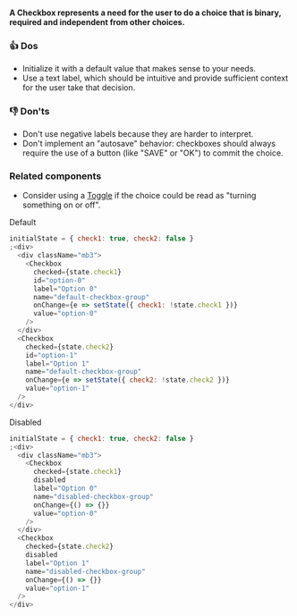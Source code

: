 #### A Checkbox represents a need for the user to do a choice that is binary, required and independent from other choices.

### 👍 Dos

- Initialize it with a default value that makes sense to your needs.
- Use a text label, which should be intuitive and provide sufficient context for the user take that decision.

### 👎 Don'ts

- Don't use negative labels because they are harder to interpret.
- Don't implement an "autosave" behavior: checkboxes should always require the use of a button (like "SAVE" or "OK") to commit the choice.

### Related components

- Consider using a <a href="#toggle">Toggle</a> if the choice could be read as "turning something on or off".

Default

```js
initialState = { check1: true, check2: false }
;<div>
  <div className="mb3">
    <Checkbox
      checked={state.check1}
      id="option-0"
      label="Option 0"
      name="default-checkbox-group"
      onChange={e => setState({ check1: !state.check1 })}
      value="option-0"
    />
  </div>
  <Checkbox
    checked={state.check2}
    id="option-1"
    label="Option 1"
    name="default-checkbox-group"
    onChange={e => setState({ check2: !state.check2 })}
    value="option-1"
  />
</div>
```

Disabled

```js
initialState = { check1: true, check2: false }
;<div>
  <div className="mb3">
    <Checkbox
      checked={state.check1}
      disabled
      label="Option 0"
      name="disabled-checkbox-group"
      onChange={() => {}}
      value="option-0"
    />
  </div>
  <Checkbox
    checked={state.check2}
    disabled
    label="Option 1"
    name="disabled-checkbox-group"
    onChange={() => {}}
    value="option-1"
  />
</div>
```
